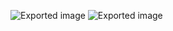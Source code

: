 ![Exported image](Notes/!%20Images/!%20Pre%20Grad/The%20Domain%20Name%20System%20(DNS).md/Exported%20image%2020240206202538-0.png) ![Exported image](Exported%20image%2020240206202538-1.png)